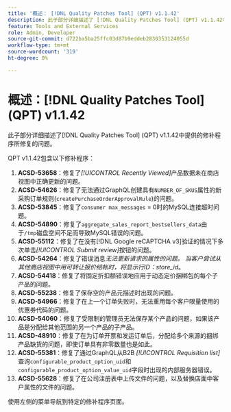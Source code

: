 ```yaml
---
title: '概述： [!DNL Quality Patches Tool] (QPT) v1.1.42'
description: 此子部分详细描述了 [!DNL Quality Patches Tool] (QPT) v1.1.42中提供的修补程序所修复的问题。
feature: Tools and External Services
role: Admin, Developer
source-git-commit: d722ba5ba25ffc03d87b9eddeb2830353124055d
workflow-type: tm+mt
source-wordcount: '319'
ht-degree: 0%

---
```


# 概述：[!DNL Quality Patches Tool] (QPT) v1.1.42

此子部分详细描述了[!DNL Quality Patches Tool] (QPT) v1.1.42中提供的修补程序所修复的问题。

QPT v1.1.42包含以下修补程序：

1. **ACSD-53658**：修复了&#x200B;*[!UICONTROL Recently Viewed]*&#x200B;产品数据未在商店视图中正确更新的问题。
1. **ACSD-54626**：修复了无法通过GraphQL创建具有`NUMBER_OF_SKUS`属性的新采购订单规则(`createPurchaseOrderApprovalRule`)的问题。
1. **ACSD-53845**：修复了`consumer max_messages` = 0时的MySQL连接超时问题。
1. **ACSD-54890**：修复了`aggregate_sales_report_bestsellers_data`由于`/tmp`磁盘空间不足而导致MySQL错误的问题。
1. **ACSD-55112**：修复了在没有[!DNL Google reCAPTCHA v3]验证的情况下多次单击&#x200B;*[!UICONTROL Submit review]*&#x200B;按钮的问题。
1. **ACSD-54264**：修复了错误消息&#x200B;*无法更新请求的属性的问题。 当客户尝试从其他商店视图中用可转让报价结帐时，将显示行ID：store_id*。
1. **ACSD-54418**：修复了将固定折扣额错误地应用于动态定价捆绑包的每个子产品的问题。
1. **ACSD-55238**：修复了保存空的产品元描述时出现的问题。
1. **ACSD-54966**：修复了在上一个订单失败时，无法重用每个客户限量使用的优惠券代码的问题。
1. **ACSD-54060**：修复了受限制的管理员无法保存某个产品的问题，如果该产品是分配给其他范围的另一个产品的子产品。
1. **ACSD-48910**：修复了在为订单开票和发运订单后，分配给多个来源的捆绑产品缺货的问题，即使订单具有非零数量也是如此。
1. **ACSD-55381**：修复了通过GraphQL从B2B *[!UICONTROL Requisition list]*&#x200B;查询`configurable_product_option_uid`和`configurable_product_option_value_uid`字段时出现的内部服务器错误。
1. **ACSD-55628**：修复了在公司注册表中上传文件的问题，以及替换店面中客户属性的文件的问题。

使用左侧的菜单导航到特定的修补程序页面。
